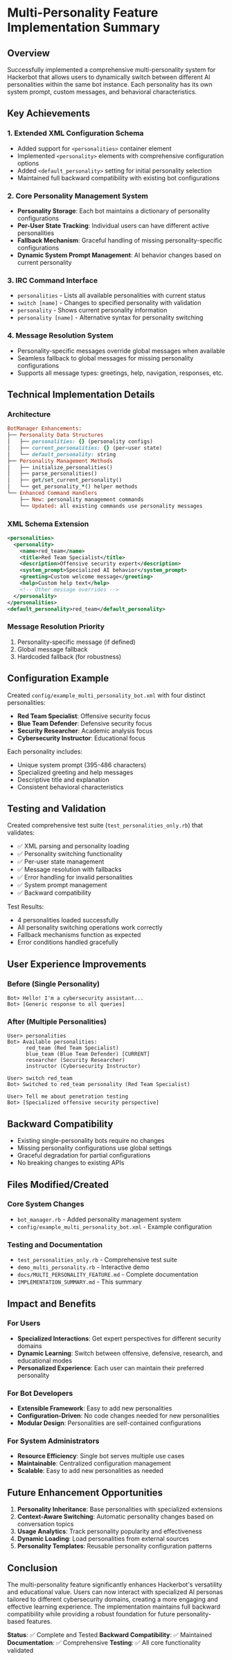 # Multi-Personality Feature Implementation Summary

## Overview
Successfully implemented a comprehensive multi-personality system for Hackerbot that allows users to dynamically switch between different AI personalities within the same bot instance. Each personality has its own system prompt, custom messages, and behavioral characteristics.

## Key Achievements

### 1. Extended XML Configuration Schema
- Added support for `<personalities>` container element
- Implemented `<personality>` elements with comprehensive configuration options
- Added `<default_personality>` setting for initial personality selection
- Maintained full backward compatibility with existing bot configurations

### 2. Core Personality Management System
- **Personality Storage**: Each bot maintains a dictionary of personality configurations
- **Per-User State Tracking**: Individual users can have different active personalities
- **Fallback Mechanism**: Graceful handling of missing personality-specific configurations
- **Dynamic System Prompt Management**: AI behavior changes based on current personality

### 3. IRC Command Interface
- `personalities` - Lists all available personalities with current status
- `switch [name]` - Changes to specified personality with validation
- `personality` - Shows current personality information
- `personality [name]` - Alternative syntax for personality switching

### 4. Message Resolution System
- Personality-specific messages override global messages when available
- Seamless fallback to global messages for missing personality configurations
- Supports all message types: greetings, help, navigation, responses, etc.

## Technical Implementation Details

### Architecture
```ruby
BotManager Enhancements:
├── Personality Data Structures
│   ├── personalities: {} (personality configs)
│   ├── current_personalities: {} (per-user state)
│   └── default_personality: string
├── Personality Management Methods
│   ├── initialize_personalities()
│   ├── parse_personalities()
│   ├── get/set_current_personality()
│   └── get_personality_*() helper methods
└── Enhanced Command Handlers
    ├── New: personality management commands
    └── Updated: all existing commands use personality messages
```

### XML Schema Extension
```xml
<personalities>
  <personality>
    <name>red_team</name>
    <title>Red Team Specialist</title>
    <description>Offensive security expert</description>
    <system_prompt>Specialized AI behavior</system_prompt>
    <greeting>Custom welcome message</greeting>
    <help>Custom help text</help>
    <!-- Other message overrides -->
  </personality>
</personalities>
<default_personality>red_team</default_personality>
```

### Message Resolution Priority
1. Personality-specific message (if defined)
2. Global message fallback
3. Hardcoded fallback (for robustness)

## Configuration Example
Created `config/example_multi_personality_bot.xml` with four distinct personalities:
- **Red Team Specialist**: Offensive security focus
- **Blue Team Defender**: Defensive security focus  
- **Security Researcher**: Academic analysis focus
- **Cybersecurity Instructor**: Educational focus

Each personality includes:
- Unique system prompt (395-486 characters)
- Specialized greeting and help messages
- Descriptive title and explanation
- Consistent behavioral characteristics

## Testing and Validation
Created comprehensive test suite (`test_personalities_only.rb`) that validates:
- ✅ XML parsing and personality loading
- ✅ Personality switching functionality
- ✅ Per-user state management
- ✅ Message resolution with fallbacks
- ✅ Error handling for invalid personalities
- ✅ System prompt management
- ✅ Backward compatibility

Test Results:
- 4 personalities loaded successfully
- All personality switching operations work correctly
- Fallback mechanisms function as expected
- Error conditions handled gracefully

## User Experience Improvements

### Before (Single Personality)
```
Bot> Hello! I'm a cybersecurity assistant...
Bot> [Generic response to all queries]
```

### After (Multiple Personalities)
```
User> personalities
Bot> Available personalities:
      red_team (Red Team Specialist)
      blue_team (Blue Team Defender) [CURRENT]
      researcher (Security Researcher)
      instructor (Cybersecurity Instructor)

User> switch red_team
Bot> Switched to red_team personality (Red Team Specialist)

User> Tell me about penetration testing
Bot> [Specialized offensive security perspective]
```

## Backward Compatibility
- Existing single-personality bots require no changes
- Missing personality configurations use global settings
- Graceful degradation for partial configurations
- No breaking changes to existing APIs

## Files Modified/Created

### Core System Changes
- `bot_manager.rb` - Added personality management system
- `config/example_multi_personality_bot.xml` - Example configuration

### Testing and Documentation
- `test_personalities_only.rb` - Comprehensive test suite
- `demo_multi_personality.rb` - Interactive demo
- `docs/MULTI_PERSONALITY_FEATURE.md` - Complete documentation
- `IMPLEMENTATION_SUMMARY.md` - This summary

## Impact and Benefits

### For Users
- **Specialized Interactions**: Get expert perspectives for different security domains
- **Dynamic Learning**: Switch between offensive, defensive, research, and educational modes
- **Personalized Experience**: Each user can maintain their preferred personality

### For Bot Developers
- **Extensible Framework**: Easy to add new personalities
- **Configuration-Driven**: No code changes needed for new personalities
- **Modular Design**: Personalities are self-contained configurations

### For System Administrators
- **Resource Efficiency**: Single bot serves multiple use cases
- **Maintainable**: Centralized configuration management
- **Scalable**: Easy to add new personalities as needed

## Future Enhancement Opportunities

1. **Personality Inheritance**: Base personalities with specialized extensions
2. **Context-Aware Switching**: Automatic personality changes based on conversation topics
3. **Usage Analytics**: Track personality popularity and effectiveness
4. **Dynamic Loading**: Load personalities from external sources
5. **Personality Templates**: Reusable personality configuration patterns

## Conclusion
The multi-personality feature significantly enhances Hackerbot's versatility and educational value. Users can now interact with specialized AI personas tailored to different cybersecurity domains, creating a more engaging and effective learning experience. The implementation maintains full backward compatibility while providing a robust foundation for future personality-based features.

**Status**: ✅ Complete and Tested
**Backward Compatibility**: ✅ Maintained
**Documentation**: ✅ Comprehensive
**Testing**: ✅ All core functionality validated